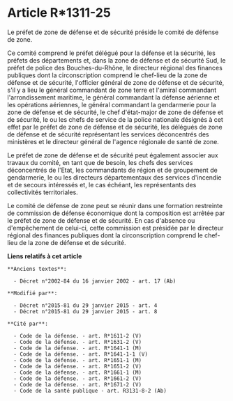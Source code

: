 # Article R*1311-25

Le préfet de zone de défense et de sécurité préside le comité de défense de zone. 

Ce comité comprend le préfet délégué pour la défense et la sécurité, les préfets des départements et, dans la zone de défense
et de sécurité Sud, le préfet de police des Bouches-du-Rhône, le directeur régional des finances publiques dont la
circonscription comprend le chef-lieu de la zone de défense et de sécurité, l'officier général de zone de défense et de
sécurité, s'il y a lieu le général commandant de zone terre et l'amiral commandant l'arrondissement maritime, le général
commandant la défense aérienne et les opérations aériennes, le général commandant la gendarmerie pour la zone de défense et
de sécurité, le chef d'état-major de zone de défense et de sécurité, le ou les chefs de service de la police nationale
désignés à cet effet par le préfet de zone de défense et de sécurité, les délégués de zone de défense et de sécurité
représentant les services déconcentrés des ministères et le directeur général de l'agence régionale de santé de zone. 

Le préfet de zone de défense et de sécurité peut également associer aux travaux du comité, en tant que de besoin, les chefs
des services déconcentrés de l'Etat, les commandants de région et de groupement de gendarmerie, le ou les directeurs
départementaux des services d'incendie et de secours intéressés et, le cas échéant, les représentants des collectivités
territoriales. 

Le comité de défense de zone peut se réunir dans une formation restreinte de commission de défense économique dont la
composition est arrêtée par le préfet de zone de défense et de sécurité. En cas d'absence ou d'empêchement de celui-ci, cette
commission est présidée par le directeur régional des finances publiques dont la circonscription comprend le chef-lieu de la
zone de défense et de sécurité.

**Liens relatifs à cet article**

	**Anciens textes**:

	  - Décret n°2002-84 du 16 janvier 2002 - art. 17 (Ab)

	**Modifié par**:

	  - Décret n°2015-81 du 29 janvier 2015 - art. 4
	  - Décret n°2015-81 du 29 janvier 2015 - art. 8

	**Cité par**:

	  - Code de la défense. - art. R*1611-2 (V)
	  - Code de la défense. - art. R*1631-2 (V)
	  - Code de la défense. - art. R*1641-1 (M)
	  - Code de la défense. - art. R*1641-1-1 (V)
	  - Code de la défense. - art. R*1651-1 (M)
	  - Code de la défense. - art. R*1651-2 (V)
	  - Code de la défense. - art. R*1661-1 (M)
	  - Code de la défense. - art. R*1661-2 (V)
	  - Code de la défense. - art. R*1671-2 (V)
	  - Code de la santé publique - art. R3131-8-2 (Ab)
